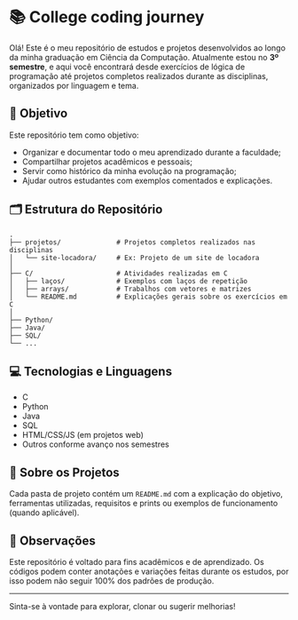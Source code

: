 # 📚 College coding journey

Olá! Este é o meu repositório de estudos e projetos desenvolvidos ao longo da minha graduação em Ciência da Computação. Atualmente estou no **3º semestre**, e aqui você encontrará desde exercícios de lógica de programação até projetos completos realizados durante as disciplinas, organizados por linguagem e tema.

## 🧠 Objetivo

Este repositório tem como objetivo:

- Organizar e documentar todo o meu aprendizado durante a faculdade;
- Compartilhar projetos acadêmicos e pessoais;
- Servir como histórico da minha evolução na programação;
- Ajudar outros estudantes com exemplos comentados e explicações.

## 🗂 Estrutura do Repositório

```
.
├── projetos/              # Projetos completos realizados nas disciplinas
│   └── site-locadora/     # Ex: Projeto de um site de locadora
│
├── C/                     # Atividades realizadas em C
│   ├── laços/             # Exemplos com laços de repetição
│   ├── arrays/            # Trabalhos com vetores e matrizes
│   └── README.md          # Explicações gerais sobre os exercícios em C
│
├── Python/
├── Java/
├── SQL/
└── ...
```


## 💻 Tecnologias e Linguagens

- C
- Python
- Java
- SQL
- HTML/CSS/JS (em projetos web)
- Outros conforme avanço nos semestres

## 📝 Sobre os Projetos

Cada pasta de projeto contém um `README.md` com a explicação do objetivo, ferramentas utilizadas, requisitos e prints ou exemplos de funcionamento (quando aplicável).

## 📌 Observações

Este repositório é voltado para fins acadêmicos e de aprendizado. Os códigos podem conter anotações e variações feitas durante os estudos, por isso podem não seguir 100% dos padrões de produção.

---

Sinta-se à vontade para explorar, clonar ou sugerir melhorias!

